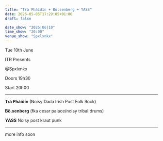 ```yaml
---
title: "Trá Pháidín + Bö.senberg + YASS"
date: 2025-05-05T17:29:05+01:00
draft: false

date_show: "2025|06|10"
time_show: "20:00"
venue_show: "Spxlxnkx"
---
```


Tue 10th June

ITR Presents

@Spxlxnkx

Doors 19h30

Start 20h00

---

**Trá Pháidín**
(Noisy Dada Irish Post Folk Rock)

**Bö.senberg**
(fka cesar palace/noisy tribal drums)

**YASS**
Noisy post kraut punk

---

more info soon

<!-- ![Omni Selassi + Almod Butyl + Sensor Ghost + DJ Ernie](../../posters/2025-06-05.png) -->
